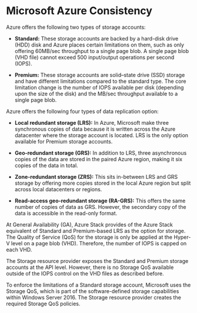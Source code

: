 # Microsoft Azure Consistency

Azure offers the following two types of storage accounts:

- **Standard:** These storage accounts are backed by a hard-disk drive (HDD) disk and Azure places certain limitations on them, such as only offering 60MB/sec throughput to a single page blob. A single page blob (VHD file) cannot exceed 500 input/output operations per second (IOPS).

- **Premium:** These storage accounts are solid–state drive (SSD) storage and have different limitations compared to the standard type. The core limitation change is the number of IOPS available per disk (depending upon the size of the disk) and the MB/sec throughput available to a single page blob.

Azure offers the following four types of data replication option:

- **Local redundant storage (LRS):** In Azure, Microsoft make three synchronous copies of data because it is written across the Azure datacenter where the storage account is located. LRS is the only option available for Premium storage accounts.

- **Geo-redundant storage (GRS):** In addition to LRS, three asynchronous copies of the data are stored in the paired Azure region, making it six copies of the data in total.

- **Zone-redundant storage (ZRS):** This sits in-between LRS and GRS storage by offering more copies stored in the local Azure region but split across local datacenters or regions.

- **Read-access geo-redundant storage (RA-GRS):** This offers the same number of copies of data as GRS. However, the secondary copy of the data is accessible in the read-only format.

At General Availability (GA), Azure Stack provides of the Azure Stack equivalent of Standard and Premium-based LRS as the option for storage. The Quality of Service (QoS) for the storage is only be applied at the Hyper-V level on a page blob (VHD). Therefore, the number of IOPS is capped on each VHD.

The Storage resource provider exposes the Standard and Premium storage accounts at the API level. However, there is no Storage QoS available outside of the IOPS control on the VHD files as described before.

To enforce the limitations of a Standard storage account, Microsoft uses the Storage QoS, which is part of the software-defined storage capabilities within Windows Server 2016. The Storage resource provider creates the required Storage QoS policies.